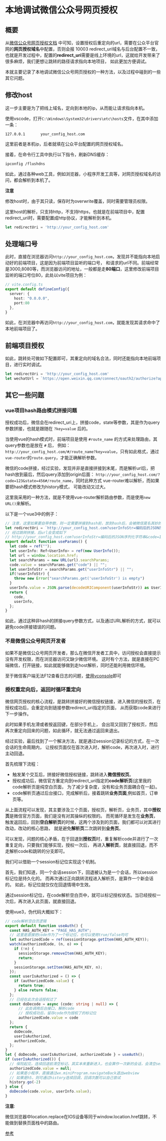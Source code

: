 # 本地调试微信公众号网页授权

## 概要

从[微信公众号网页授权文档](https://developers.weixin.qq.com/doc/offiaccount/OA_Web_Apps/Wechat_webpage_authorization.html)
中可知，设置授权后重定向的url，需要在公众平台官网的**网页授权域名**中配置，否则会报 10003 redirect_uri域名与后台配置不一致，
也就是开发过程中，配置的**redirect_uri**需要是线上环境的url，这就给开发带来了很多麻烦，我们更想让跳转的路径请求指向本地项目，
如此更加方便调试。  

本就主要记录了本地调试微信公众号网页授权的一种方法，以及过程中碰到的一些其它问题。

## 修改host

这一步主要是为了把线上域名，定向到本地的ip，从而能让请求指向本机。

使用vscode，打开`C:\Windows\System32\drivers\etc\hosts`文件，在其中添加一条：

```
127.0.0.1       your_config_host.com
```

这里前者是本机ip，后者就填在公众平台配置的网页授权域名。

接着，在命令行工具中执行以下指令，刷新DNS缓存：

```sh
ipconfig /flushdns
```

如此，通过各种web工具，例如浏览器，小程序开发工具等，对网页授权域名的访问，都会解析到本机了。

**注意**

修改host时，由于其只读，保存时为overwrite覆盖，同时需要管理员权限。

这里host的解析，只支持http，不支持https，也就是在前端项目中，配置redirect_uri时，需要配置成http协议，才能解析到本机。

```js
let redirectUri = 'http://your_config_host.com'
```

## 处理端口号

此时，直接在浏览器访问`http://your_config_host.com`，发现并不能指向本地启动好的前端项目，这是因为前端项目监听的端口号，
和请求的url不同。前端经常是3000,8080等，而浏览器访问的地址，一般都是走**80端口**，这里修改前端项目监听的端口号位80，此处以vite项目为例：

```ts
// vite.config.ts
export default defineConfig({
  server: {
    host: "0.0.0.0",
    port:80
  },
} 
```

如此，在浏览器中再访问`http://your_config_host.com`，就能发现其请求命中了本地前端项目了。

## 前端项目授权

如此，跳转处可做如下配置即可，其重定向的域名合法，同时还能指向本地前端项目，进行实时调试。

```ts
let redirectUri = 'http://your_config_host.com'
let wechatUrl = `https://open.weixin.qq.com/connect/oauth2/authorize?appid=${appId}&redirect_uri=${redirectUri}&response_type=code&scope=${scope}&state=${""}#wechat_redirect`;
```


## 其它一些问题

### vue项目hash路由模式拼接问题

授权成功后，微信会在redirect_uri上，拼接code，state等参数，其是作为query参数拼接，也就是跟随在 `?key=value` 后的。

当使用vue的hash模式时，前端项目是使用 `#route_name` 的方式来处理路由，其query参数也是放在 `#` 后，
例如：`http://your_config_host.com/#/route_name?key=value`，只有如此格式，通过`vue-router`的`route.query`，才能正确解析参数。

微信的code拼接，经过实验，发现并非是直接拼接到末尾，而是解析url后，把hash放到最后，然后query添加到origin后面：
`http://your_config_host.com/?code=123&state=456#/route_name`，同时此种方式 vue-router难以解析，而如果要把hash模式修改为history模式，
可能改动又过大。

这里我采用的一种方法，就是不使用vue-router解析路由参数，而是使用`new URL()`来解析。

以下是一个vue3中的例子：

```ts
// 注意，这里如果要自带参数，则一定需要拼接到hash前，放到hash后，会被微信莫名其妙的吞掉，所以hash后务必仅仅放路由名字就行
let redirectUri = `http://your_config_host.com?userInfoStr=编码后的JSON序列化字符串#route_name`
// 经过跳转拼接，后url会变成如下
// http://your_config_host.com?userInfoStr=编码后的JSON序列化字符串&code=123&state=456#route_name
export default function useParams() {
  let code = ref("");
  let userInfo: Ref<UserInfo> = ref(new UserInfo());
  let url = window.location.href;
  let searchParams = new URL(url).searchParams;
  code.value = searchParams.get("code") || "";
  let userInfoStr = searchParams.get("userInfoStr") || "";
  if(!userInfoStr) {
    throw new Error("searchParams.get('userInfoStr') is empty")
  }
  userInfo.value = JSON.parse(decodeURIComponent(userInfoStr)) as UserInfo;
  return {
    code,
    userInfo,
  };
}
```

如此，通过这种非hash的拼接query参数方式，以及通过URL解析的方式，就可以避免code拼接错误的问题。

### 不是微信公众号网页开发者

如果不是微信公众号网页开发者，那么在微信开发者工具中，访问授权会直接提示没有开发权限，而在浏览器访问又缺少微信环境。
这时有个方法，就是直接在PC端微信，打开链接，如此就能够做到走host解析，同时还能利用微信环境。

至于微信客户端无法F12查看日志的问题，[使用vconsole](https://github.com/Tencent/vConsole)即可

### 授权重定向后，返回时循环重定向

微信网页授权的核心流程，是跳转拼接好的微信授权链接，进入微信的授权页，在授权成功后，会重定向到链接参数redirect_uri指定的页面，
从而获取code来进行下一步操作。

此时如果手机左滑或者按返回键，在部分手机上，
会出现又回到了授权页，然后再次重定向回来的问题，如此循环，就无法通过返回来退出。

经过实验，最后找到了一个解决方法，就是通过session记录标记的方式，在一次会话的生命周期内，
让授权页面仅在首次进入时，解析code，再次进入时，进行主动回退。

首先梳理下流程：

* 触发某个交互后，拼接好微信授权链接，跳转进入**微信授权页**。
* 授权成功后，微信官方重定向到redirect_uri指定的**code解析页**(这里我的code解析页是纯空白页面，
  为了减少复杂度，没有和业务页面耦合在一起)。
* code解析页通过后台接口，完成解析后，接着跳转**业务页面**,例如首页，订单页等。

从上面流程可以发现，其主要涉及三个页面，授权页，解析页，业务页，其中**授权页**是微信官方页面，我们是没有对其操纵的权限的。
而死循环是发生在**业务页**，触发返回后，回到**空白解析页**的时候，这两个涉及到的页面，我们都可以对其进行改动，改动的核心思路，
就是避免**解析页**二次跳转到**业务页**。

可以发现，问题的核心矛盾，在于回退到**授权页**时，重复解析code并进行了一次重复定向，只要我们能够实现，授权一次后，
再进入**解析页**，就直接回退，而不走解析code和跳转的分支即可。

我们可以借助一个session标记位实现这个机制。

首先，我们知道，同一个会话session下，回退被认为是一个会话，所以session标记位是持久化的。
而再次通过正向跳转流程进入解析页，是算作一个新会话的。
如此，标记位就仅仅在回退情境中生效。

通过session标记位，在code解析空白页中，就可以标记授权状态。当已经授权一次后，再次进入此页面，就直接回退。

使用vue3，伪代码大概如下：

```ts
// code解析空白页逻辑
export default function useAuth() {
  const HAS_AUTH_KEY = "PAGE_HAS_AUTH";
  // 这里是直接把code作为了一个标记位，也可以使用true/false均可
  let authorizedCode = ref(sessionStorage.getItem(HAS_AUTH_KEY));
  watch(authorizedCode, (n, o) => {
    if (!n) {
      sessionStorage.removeItem(HAS_AUTH_KEY);
      return;
    }
    sessionStorage.setItem(HAS_AUTH_KEY, n);
  });
  const userIsAuthorized = () => {
    if (authorizedCode.value) {
      return true;
    } else return false;
  };
  // 已经在此次会话授权过了
  const doDecode = async (code: string | null) => {
      // 此处调用后台接口，解析code
      // 授权成功后，留存code作为授权了的标记位
      authorizedCode.value = code
  };
  return {
    doDecode,
    userIsAuthorized,
    authorizedCode,
  };
}
let { doDecode, userIsAuthorized, authorizedCode } = useAuth();
if (userIsAuthorized()) {
  // 保险起见，连续回退前清空标记。其实本来重新进入，也会算作一次新的会话，会清空session
  authorizedCode.value = null;
  // 如果是小程序，直接通过wx.miniProgram.navigateBack退出webview
  // 如果是h5，则可通过history连续回调，回调次数可以自己尝试
  history.go(-2)
} else {
  doDecode(code.value, userInfo.value);
}
```


**注意**:

微信浏览器中location.replace在IOS设备等同于window.location.href跳转，不能做到替换页面栈中的路由。

[参考](https://developer.mozilla.org/en-US/docs/Web/API/Window/popstate_event)
